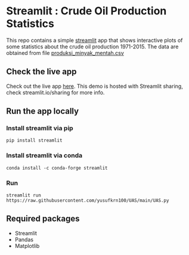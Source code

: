 # Streamlit : Crude Oil Production Statistics
This repo contains a simple [streamlit](https://streamlit.io) app that shows interactive plots of some statistics about the crude oil production 1971-2015. The data are obtained from file [produksi_minyak_mentah.csv](https://github.com/yusufkrn100/UAS/blob/main/produksi_minyak_mentah.csv)

## Check the live app
Check out the live app [here](https://share.streamlit.io/yusufkrn100/uas/main/UAS.py). This demo is hosted with Streamlit sharing, check streamlit.io/sharing for more info.

## Run the app locally
### Install streamlit via pip
```
pip install streamlit
```
### Install streamlit via conda
```
conda install -c conda-forge streamlit
```
### Run
```
streamlit run https://raw.githubusercontent.com/yusufkrn100/UAS/main/UAS.py
```
## Required packages
- Streamlit
- Pandas
- Matplotlib
